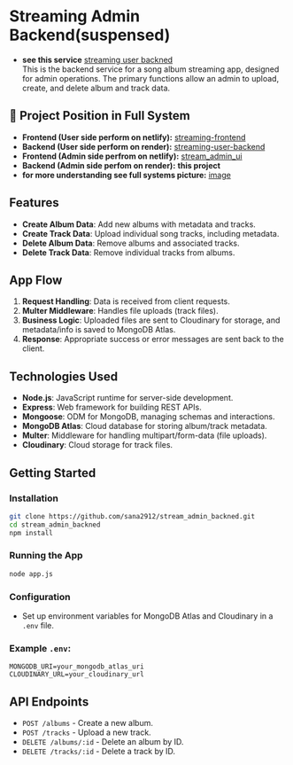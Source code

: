 # Streaming Admin Backend(suspensed)
- **see this service** [streaming user backned](https://stream-admin-backned.onrender.com)  
This is the backend service for a song album streaming app, designed for admin operations. The primary functions allow an admin to upload, create, and delete album and track data.

## 🔗 Project Position in Full System

- **Frontend (User side perform on netlify):** [streaming-frontend](https://github.com/sana2912/streaming-frontend.git)  
- **Backend (User side perform on render):** [streaming-user-backend](https://github.com/sana2912/streaming-user-backend.git)  
- **Frontend (Admin side perfrom on netlify):** [stream_admin_ui](https://github.com/sana2912/stream_admin_ui.git)  
- **Backend (Admin side perfom on render):** **this project**
- **for more understanding see full systems picture:** [image](https://res.cloudinary.com/ddlspu2uq/image/upload/v1756123510/system_d4p3cd.jpg)  

## Features

- **Create Album Data**: Add new albums with metadata and tracks.
- **Create Track Data**: Upload individual song tracks, including metadata.
- **Delete Album Data**: Remove albums and associated tracks.
- **Delete Track Data**: Remove individual tracks from albums.

## App Flow

1. **Request Handling**: Data is received from client requests.
2. **Multer Middleware**: Handles file uploads (track files).
3. **Business Logic**: Uploaded files are sent to Cloudinary for storage, and metadata/info is saved to MongoDB Atlas.
4. **Response**: Appropriate success or error messages are sent back to the client.

## Technologies Used

- **Node.js**: JavaScript runtime for server-side development.
- **Express**: Web framework for building REST APIs.
- **Mongoose**: ODM for MongoDB, managing schemas and interactions.
- **MongoDB Atlas**: Cloud database for storing album/track metadata.
- **Multer**: Middleware for handling multipart/form-data (file uploads).
- **Cloudinary**: Cloud storage for track files.

## Getting Started

### Installation

```bash
git clone https://github.com/sana2912/stream_admin_backned.git
cd stream_admin_backned
npm install
```

### Running the App

```bash
node app.js
```

### Configuration

- Set up environment variables for MongoDB Atlas and Cloudinary in a `.env` file.

### Example `.env`:

```
MONGODB_URI=your_mongodb_atlas_uri
CLOUDINARY_URL=your_cloudinary_url
```

## API Endpoints

- `POST /albums` - Create a new album.
- `POST /tracks` - Upload a new track.
- `DELETE /albums/:id` - Delete an album by ID.
- `DELETE /tracks/:id` - Delete a track by ID.
